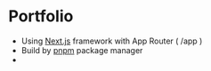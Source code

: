 # Portfolio

* Using [Next.js](https://nextjs.org/docs) framework with App Router ( /app )
* Build by [pnpm](https://pnpm.io/) package manager
* 